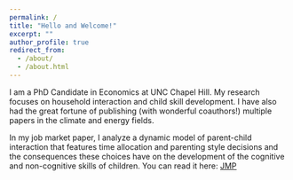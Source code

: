 ```yaml
---
permalink: /
title: "Hello and Welcome!"
excerpt: ""
author_profile: true
redirect_from: 
  - /about/
  - /about.html
---
```



I am a PhD Candidate in Economics at UNC Chapel Hill. My research focuses on household interaction and child skill development. I have also had the great fortune of publishing (with wonderful coauthors!) multiple papers in the climate and energy fields.

In my job market paper, I analyze a dynamic model of parent-child interaction that features time allocation and parenting style decisions and the consequences these choices have on the development of the cognitive and non-cognitive skills of children. You can read it here: <a href="https://augustbruno.github.io/files/aab_jmp.pdf" target="_blank">JMP</a>



